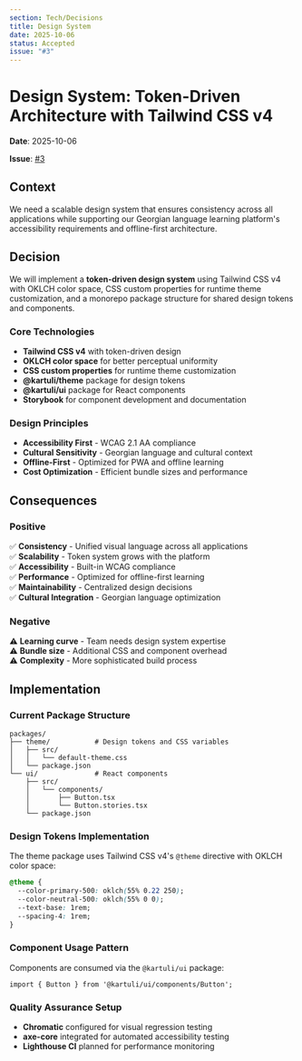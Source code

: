 ```yaml
---
section: Tech/Decisions
title: Design System
date: 2025-10-06
status: Accepted
issue: "#3"
---
```


# Design System: Token-Driven Architecture with Tailwind CSS v4

**Date**: 2025-10-06

**Issue**: [#3](https://github.com/kartuli-app/kartuli/issues/3)

## Context

We need a scalable design system that ensures consistency across all applications while supporting our Georgian language learning platform's accessibility requirements and offline-first architecture.

## Decision

We will implement a **token-driven design system** using Tailwind CSS v4 with OKLCH color space, CSS custom properties for runtime theme customization, and a monorepo package structure for shared design tokens and components.

### Core Technologies
- **Tailwind CSS v4** with token-driven design
- **OKLCH color space** for better perceptual uniformity
- **CSS custom properties** for runtime theme customization
- **@kartuli/theme** package for design tokens
- **@kartuli/ui** package for React components
- **Storybook** for component development and documentation

### Design Principles
- **Accessibility First** - WCAG 2.1 AA compliance
- **Cultural Sensitivity** - Georgian language and cultural context
- **Offline-First** - Optimized for PWA and offline learning
- **Cost Optimization** - Efficient bundle sizes and performance

## Consequences

### Positive
✅ **Consistency** - Unified visual language across all applications  
✅ **Scalability** - Token system grows with the platform  
✅ **Accessibility** - Built-in WCAG compliance  
✅ **Performance** - Optimized for offline-first learning  
✅ **Maintainability** - Centralized design decisions  
✅ **Cultural Integration** - Georgian language optimization  

### Negative
⚠️ **Learning curve** - Team needs design system expertise  
⚠️ **Bundle size** - Additional CSS and component overhead  
⚠️ **Complexity** - More sophisticated build process  

## Implementation

### Current Package Structure
```
packages/
├── theme/           # Design tokens and CSS variables
│   ├── src/
│   │   └── default-theme.css
│   └── package.json
└── ui/              # React components
    ├── src/
    │   └── components/
    │       ├── Button.tsx
    │       └── Button.stories.tsx
    └── package.json
```

### Design Tokens Implementation
The theme package uses Tailwind CSS v4's `@theme` directive with OKLCH color space:
```css
@theme {
  --color-primary-500: oklch(55% 0.22 250);
  --color-neutral-500: oklch(55% 0 0);
  --text-base: 1rem;
  --spacing-4: 1rem;
}
```

### Component Usage Pattern
Components are consumed via the `@kartuli/ui` package:
```tsx
import { Button } from '@kartuli/ui/components/Button';
```

### Quality Assurance Setup
- **Chromatic** configured for visual regression testing
- **axe-core** integrated for automated accessibility testing
- **Lighthouse CI** planned for performance monitoring